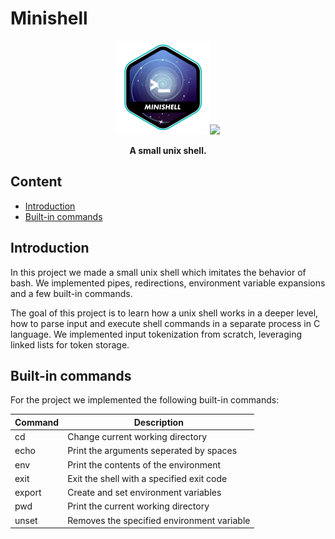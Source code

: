# Minishell
<p align=center>
  <img src="https://github.com/miladrahmat/42-badges/blob/master/badges/minishelle.png"><img height="144" src="https://github.com/user-attachments/assets/5f720add-180f-40c3-b079-fdf89f200b6d"
</p>

<p align=center>
<b>A small unix shell.</b>
</p>

## Content

- [Introduction](#introduction)
- [Built-in commands](#built-in-commands)

## Introduction

In this project we made a small unix shell which imitates the behavior of bash. We implemented pipes, redirections, environment variable expansions and a few built-in commands.

The goal of this project is to learn how a unix shell works in a deeper level, how to parse input and execute shell commands in a separate process in C language. We implemented input tokenization from scratch, leveraging linked lists for token storage.

## Built-in commands

For the project we implemented the following built-in commands:

| Command | Description                                |
|---------|--------------------------------------------|
| cd      | Change current working directory           |
| echo    | Print the arguments seperated by spaces    |
| env     | Print the contents of the environment      |
| exit    | Exit the shell with a specified exit code  |
| export  | Create and set environment variables       |
| pwd     | Print the current working directory        |
| unset   | Removes the specified environment variable |
